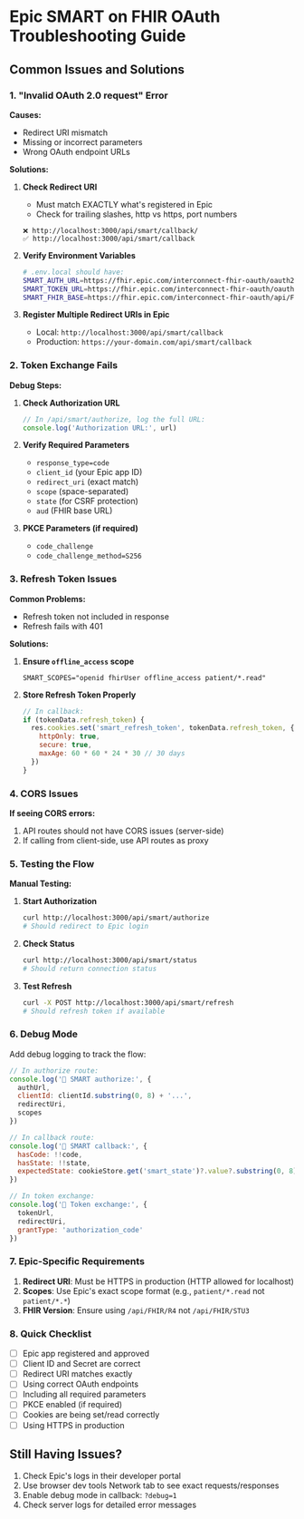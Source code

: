 # Epic SMART on FHIR OAuth Troubleshooting Guide

## Common Issues and Solutions

### 1. "Invalid OAuth 2.0 request" Error

**Causes:**
- Redirect URI mismatch
- Missing or incorrect parameters
- Wrong OAuth endpoint URLs

**Solutions:**

1. **Check Redirect URI**
   - Must match EXACTLY what's registered in Epic
   - Check for trailing slashes, http vs https, port numbers
   ```
   ❌ http://localhost:3000/api/smart/callback/
   ✅ http://localhost:3000/api/smart/callback
   ```

2. **Verify Environment Variables**
   ```bash
   # .env.local should have:
   SMART_AUTH_URL=https://fhir.epic.com/interconnect-fhir-oauth/oauth2/authorize
   SMART_TOKEN_URL=https://fhir.epic.com/interconnect-fhir-oauth/oauth2/token
   SMART_FHIR_BASE=https://fhir.epic.com/interconnect-fhir-oauth/api/FHIR/R4
   ```

3. **Register Multiple Redirect URIs in Epic**
   - Local: `http://localhost:3000/api/smart/callback`
   - Production: `https://your-domain.com/api/smart/callback`

### 2. Token Exchange Fails

**Debug Steps:**

1. **Check Authorization URL**
   ```javascript
   // In /api/smart/authorize, log the full URL:
   console.log('Authorization URL:', url)
   ```

2. **Verify Required Parameters**
   - `response_type=code`
   - `client_id` (your Epic app ID)
   - `redirect_uri` (exact match)
   - `scope` (space-separated)
   - `state` (for CSRF protection)
   - `aud` (FHIR base URL)

3. **PKCE Parameters (if required)**
   - `code_challenge`
   - `code_challenge_method=S256`

### 3. Refresh Token Issues

**Common Problems:**
- Refresh token not included in response
- Refresh fails with 401

**Solutions:**

1. **Ensure `offline_access` scope**
   ```
   SMART_SCOPES="openid fhirUser offline_access patient/*.read"
   ```

2. **Store Refresh Token Properly**
   ```javascript
   // In callback:
   if (tokenData.refresh_token) {
     res.cookies.set('smart_refresh_token', tokenData.refresh_token, {
       httpOnly: true,
       secure: true,
       maxAge: 60 * 60 * 24 * 30 // 30 days
     })
   }
   ```

### 4. CORS Issues

**If seeing CORS errors:**

1. API routes should not have CORS issues (server-side)
2. If calling from client-side, use API routes as proxy

### 5. Testing the Flow

**Manual Testing:**

1. **Start Authorization**
   ```bash
   curl http://localhost:3000/api/smart/authorize
   # Should redirect to Epic login
   ```

2. **Check Status**
   ```bash
   curl http://localhost:3000/api/smart/status
   # Should return connection status
   ```

3. **Test Refresh**
   ```bash
   curl -X POST http://localhost:3000/api/smart/refresh
   # Should refresh token if available
   ```

### 6. Debug Mode

Add debug logging to track the flow:

```javascript
// In authorize route:
console.log('🚀 SMART authorize:', {
  authUrl,
  clientId: clientId.substring(0, 8) + '...',
  redirectUri,
  scopes
})

// In callback route:
console.log('🔄 SMART callback:', {
  hasCode: !!code,
  hasState: !!state,
  expectedState: cookieStore.get('smart_state')?.value?.substring(0, 8) + '...'
})

// In token exchange:
console.log('🎯 Token exchange:', {
  tokenUrl,
  redirectUri,
  grantType: 'authorization_code'
})
```

### 7. Epic-Specific Requirements

1. **Redirect URI**: Must be HTTPS in production (HTTP allowed for localhost)
2. **Scopes**: Use Epic's exact scope format (e.g., `patient/*.read` not `patient/*.*`)
3. **FHIR Version**: Ensure using `/api/FHIR/R4` not `/api/FHIR/STU3`

### 8. Quick Checklist

- [ ] Epic app registered and approved
- [ ] Client ID and Secret are correct
- [ ] Redirect URI matches exactly
- [ ] Using correct OAuth endpoints
- [ ] Including all required parameters
- [ ] PKCE enabled (if required)
- [ ] Cookies are being set/read correctly
- [ ] Using HTTPS in production

## Still Having Issues?

1. Check Epic's logs in their developer portal
2. Use browser dev tools Network tab to see exact requests/responses
3. Enable debug mode in callback: `?debug=1`
4. Check server logs for detailed error messages